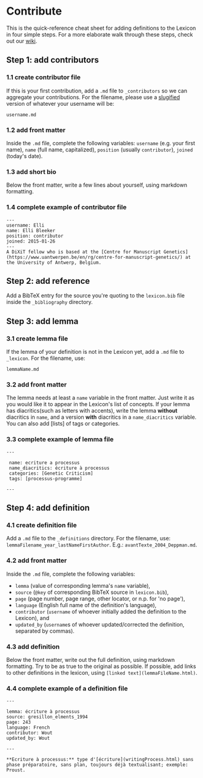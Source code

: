 # Contribute

This is the quick-reference cheat sheet for adding definitions to the Lexicon in four simple steps. For a more elaborate walk through these steps, check out our [wiki](https://github.com/WoutDLN/lexicon-scholarly-editing/wiki).

## Step 1: add contributors
### 1.1 create contributor file
If this is your first contribution, add a `.md` file to `_contributors` so we can aggregate your contributions. For the filename, please use a [slugified](https://slugify.online) version of whatever your username will be:
```
username.md
```

### 1.2 add front matter
Inside the `.md` file, complete the following variables: `username` (e.g. your first name), `name` (full name, capitalized), `position` (usually `contributor`), `joined` (today's date).

### 1.3 add short bio
Below the front matter, write a few lines about yourself, using markdown formatting.

### 1.4 complete example of contributor file
```
---
username: Elli
name: Elli Bleeker
position: contributor
joined: 2015-01-26
---
A DiXiT fellow who is based at the [Centre for Manuscript Genetics](https://www.uantwerpen.be/en/rg/centre-for-manuscript-genetics/) at the University of Antwerp, Belgium.
```

## Step 2: add reference
Add a BibTeX entry for the source you're quoting to the `lexicon.bib` file inside the `_bibliography` directory.

## Step 3: add lemma
### 3.1 create lemma file
If the lemma of your definition is not in the Lexicon yet, add  a `.md` file to `_lexicon`. For the filename, use:
```
lemmaName.md
```

### 3.2 add front matter
The lemma needs at least a `name` variable in the front matter. Just write it as you would like it to appear in the Lexicon's list of concepts. If your lemma has diacritics(such as letters with accents), write the lemma **without** diacritics in `name`, and a version **with** diacritics in a `name_diacritics` variable. You can also add [lists] of tags or categories.

### 3.3 complete example of lemma file
```
---

 name: ecriture a processus
 name_diacritics: écriture à processus
 categories: [Genetic Criticism]
 tags: [processus-programme]

---
```

## Step 4: add definition
### 4.1 create definition file
Add a `.md` file to the `_definitions` directory. For the filename, use: `lemmaFilename_year_lastNameFirstAuthor`. E.g.: `avantTexte_2004_Deppman.md`.

### 4.2 add front matter
Inside the `.md` file, complete the following variables:
- `lemma` (value of corresponding lemma's `name` variable),
- `source` (`@key` of corresponding BibTeX source in `lexicon.bib`),
- `page` (page number, page range, other locator, or n.p. for 'no page'),
- `language` (English full name of the definition's language),
- `contributor` (`username` of whoever initially added the definition to the Lexicon), and
- `updated_by` (`username`s of whoever updated/corrected the definition, separated by commas).

### 4.3 add definition
Below the front matter, write out the full definition, using markdown formatting. Try to be as true to the original as possible. If possible, add links to other definitions in the lexicon, using `[linked text](lemmaFileName.html)`.

### 4.4 complete example of a definition file
```
---

lemma: écriture à processus
source: gresillon_elments_1994
page: 243
language: French
contributor: Wout
updated_by: Wout

---

**Ecriture à processus:** type d'[écriture](writingProcess.html) sans phase préparatoire, sans plan, toujours déjà textualisant; exemple: Proust.
```
